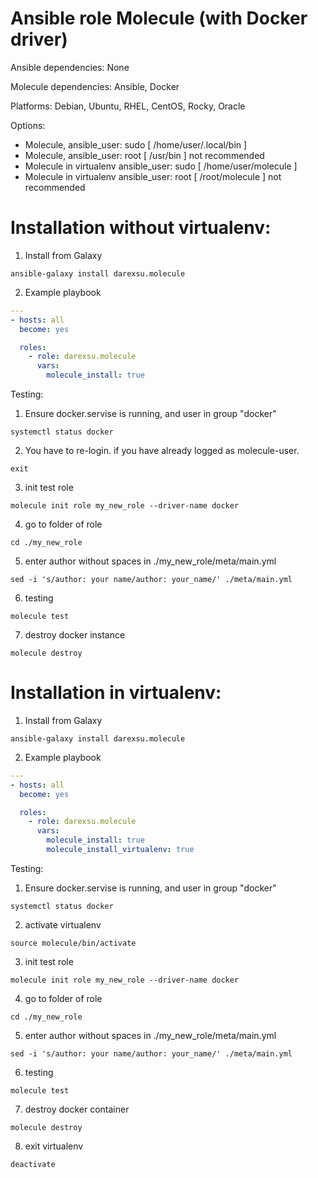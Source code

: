 # Ansible role Molecule (with Docker driver)

Ansible dependencies: None

Molecule dependencies: Ansible, Docker

Platforms: Debian, Ubuntu, RHEL, CentOS, Rocky, Oracle

Options:
  - Molecule, ansible_user: sudo [ /home/user/.local/bin ]
  - Molecule, ansible_user: root  [ /usr/bin ] not recommended
  - Molecule in virtualenv ansible_user: sudo [ /home/user/molecule ] 
  - Molecule in virtualenv ansible_user: root [ /root/molecule ] not recommended
  

# Installation without virtualenv:
1) Install from Galaxy
```
ansible-galaxy install darexsu.molecule
```
2) Example playbook
```yaml
---
- hosts: all
  become: yes

  roles:
    - role: darexsu.molecule
      vars:
        molecule_install: true        
```
Testing:

1) Ensure docker.servise is running, and user in group "docker"
```
systemctl status docker
```
2) You have to re-login. if you have already logged as molecule-user.
```
exit
```
3) init test role
```
molecule init role my_new_role --driver-name docker
```
4) go to folder of role
```
cd ./my_new_role
```
5) enter author without spaces in ./my_new_role/meta/main.yml
```
sed -i 's/author: your name/author: your_name/' ./meta/main.yml
```
6) testing
```
molecule test
```
7) destroy docker instance
```
molecule destroy
```

# Installation in virtualenv:
1) Install from Galaxy
```
ansible-galaxy install darexsu.molecule
```
2) Example playbook
```yaml
---
- hosts: all
  become: yes

  roles:
    - role: darexsu.molecule
      vars:
        molecule_install: true
        molecule_install_virtualenv: true
```
Testing:

1) Ensure docker.servise is running, and user in group "docker"
```
systemctl status docker
```
2) activate virtualenv
```
source molecule/bin/activate
```
3) init test role
```
molecule init role my_new_role --driver-name docker
```
4) go to folder of role
```
cd ./my_new_role
```
5) enter author without spaces in ./my_new_role/meta/main.yml
```
sed -i 's/author: your name/author: your_name/' ./meta/main.yml
```
6) testing
```
molecule test
```
7) destroy docker container
```
molecule destroy
```
8) exit virtualenv
```
deactivate
```

